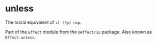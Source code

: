# unless

The moral equivalent of `if (!p) exp`.

Part of the `Effect` module from the `@effect/io` package. Also known as `Effect.unless`.
